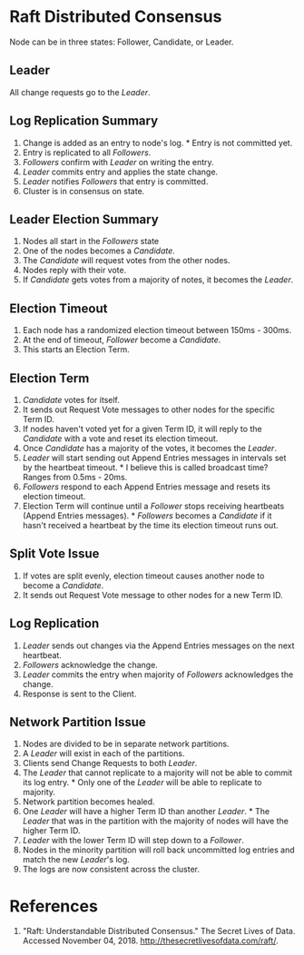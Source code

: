 # Raft Distributed Consensus
Node can be in three states: Follower, Candidate, or Leader.
## Leader
All change requests go to the *Leader*.
## Log Replication Summary
  1. Change is added as an entry to node's log.
    * Entry is not committed yet.
  1. Entry is replicated to all *Followers*.
  1. *Followers* confirm with *Leader* on writing the entry.
  1. *Leader* commits entry and applies the state change.
  1. *Leader* notifies *Followers* that entry is committed.
  1. Cluster is in consensus on state.
## Leader Election Summary
  1. Nodes all start in the *Followers* state
  1. One of the nodes becomes a *Candidate*. 
  1. The *Candidate* will request votes from the other nodes.
  1. Nodes reply with their vote.
  1. If *Candidate* gets votes from a majority of notes, it becomes the *Leader*.
## Election Timeout
  1. Each node has a randomized election timeout between 150ms - 300ms.
  1. At the end of timeout, *Follower* become a *Candidate*.
  1. This starts an Election Term.
## Election Term
  1. *Candidate* votes for itself.
  1. It sends out Request Vote messages to other nodes for the specific Term ID.
  1. If nodes haven't voted yet for a given Term ID, it will reply to the *Candidate* with a vote and reset its election timeout.
  1. Once *Candidate* has a majority of the votes, it becomes the *Leader*.
  1. *Leader* will start sending out Append Entries messages in intervals set by the heartbeat timeout.
    * I believe this is called broadcast time? Ranges from 0.5ms - 20ms.
  1. *Followers* respond to each Append Entries message and resets its election timeout.
  1. Election Term will continue until a *Follower* stops receiving heartbeats (Append Entries messages).
    * *Followers* becomes a *Candidate* if it hasn't received a heartbeat by the time its election timeout runs out.
## Split Vote Issue
  1. If votes are split evenly, election timeout causes another node to become a *Candidate*.
  1. It sends out Request Vote message to other nodes for a new Term ID.
## Log Replication
  1. *Leader* sends out changes via the Append Entries messages on the next heartbeat.
  1. *Followers* acknowledge the change.
  1. *Leader* commits the entry when majority of *Followers* acknowledges the change.
  1. Response is sent to the Client.
## Network Partition Issue
  1. Nodes are divided to be in separate network partitions.
  1. A *Leader* will exist in each of the partitions.
  1. Clients send Change Requests to both *Leader*.
  1. The *Leader* that cannot replicate to a majority will not be able to commit its log entry.
    * Only one of the *Leader* will be able to replicate to majority. 
  1. Network partition becomes healed.
  1. One *Leader* will have a higher Term ID than another *Leader*.
    * The *Leader* that was in the partition with the majority of nodes will have the higher Term ID.
  1. *Leader* with the lower Term ID will step down to a *Follower*.
  1. Nodes in the minority partition will roll back uncommitted log entries and match the new *Leader*'s log.
  1. The logs are now consistent across the cluster.
# References
1. "Raft: Understandable Distributed Consensus." The Secret Lives of Data. Accessed November 04, 2018. http://thesecretlivesofdata.com/raft/.
